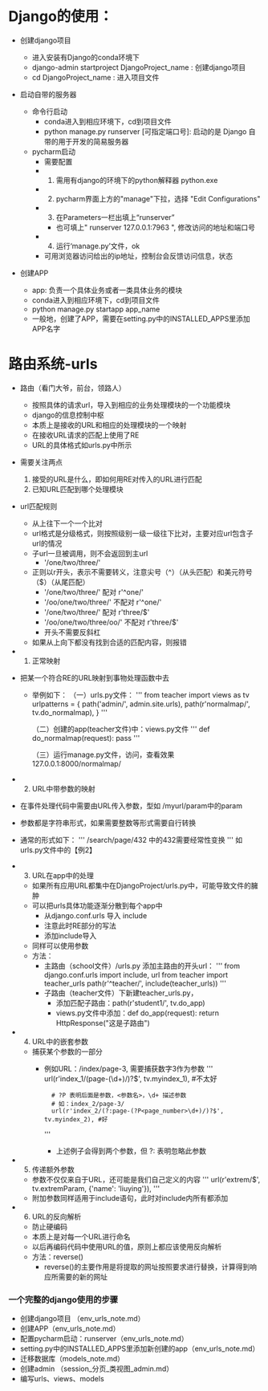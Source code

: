 # Django的使用：
- 创建django项目
    - 进入安装有Django的conda环境下
    - django-admin startproject DjangoProject_name : 创建django项目
    -  cd DjangoProject_name : 进入项目文件
    
- 启动自带的服务器
    -  命令行启动
        - conda进入到相应环境下，cd到项目文件
        - python manage.py runserver [可指定端口号]: 启动的是 Django 自带的用于开发的简易服务器
    - pycharm启动
        - 需要配置
        - 1. 需用有django的环境下的python解释器 python.exe
        - 2. pycharm界面上方的"manage"下拉，选择 "Edit Configurations"
        - 3. 在Parameters一栏出填上“runserver”
            - 也可填上" runserver 127.0.0.1:7963 ", 修改访问的地址和端口号
        - 4. 运行‘manage.py’文件，ok
        - 可用浏览器访问给出的ip地址，控制台会反馈访问信息，状态

- 创建APP
    - app: 负责一个具体业务或者一类具体业务的模块
    - conda进入到相应环境下，cd到项目文件
    - python manage.py startapp app_name
    - 一般地，创建了APP，需要在setting.py中的INSTALLED_APPS里添加APP名字
    
# 路由系统-urls
- 路由（看门大爷，前台，领路人）
    - 按照具体的请求url，导入到相应的业务处理模块的一个功能模块
    - django的信息控制中枢
    - 本质上是接收的URL和相应的处理模块的一个映射
    - 在接收URL请求的匹配上使用了RE
    - URL的具体格式如urls.py中所示
    
- 需要关注两点
    1. 接受的URL是什么，即如何用RE对传入的URL进行匹配
    2. 已知URL匹配到哪个处理模块

- url匹配规则
    - 从上往下一个一个比对
    - url格式是分级格式，则按照级别一级一级往下比对，主要对应url包含子url的情况
    - 子url一旦被调用，则不会返回到主url
        - '/one/two/three/'
    - 正则以r开头，表示不需要转义，注意尖号（^）（从头匹配）和美元符号（$）（从尾匹配）
        - '/one/two/three/' 配对 r'^one/'
        - '/oo/one/two/three/' 不配对 r'^one/'
        - '/one/two/three/' 配对 r'three/$'
        - '/oo/one/two/three/oo/' 不配对 r'three/$'
        - 开头不需要反斜杠
    - 如果从上向下都没有找到合适的匹配内容，则报错
    
- 1. 正常映射
- 把某一个符合RE的URL映射到事物处理函数中去
    - 举例如下：
        （一）urls.py文件：
        '''
        from teacher import views as tv
        urlpatterns = {
            path('admin/', admin.site.urls),
            path(r'normalmap/', tv.do_normalmap),
        }
        '''
        
        （二）创建的app(teacher文件)中：views.py文件
        '''
        def do_normalmap(request):
            pass
        '''
        
        （三）运行manage.py文件，访问，查看效果
        127.0.0.1:8000/normalmap/

- 2. URL中带参数的映射    
- 在事件处理代码中需要由URL传入参数，型如 /myurl/param中的param
- 参数都是字符串形式，如果需要整数等形式需要自行转换
- 通常的形式如下：
    '''
        /search/page/432 中的432需要经常性变换
    '''
    如urls.py文件中的【例2】

- 3. URL在app中的处理
    - 如果所有应用URL都集中在DjangoProject/urls.py中，可能导致文件的臃肿
    - 可以把urls具体功能逐渐分散到每个app中
        - 从django.conf.urls 导入 include
        - 注意此时RE部分的写法
        - 添加include导入
    - 同样可以使用参数
    - 方法：
        - 主路由（school文件）/urls.py 添加主路由的开头url：
            '''
                from django.conf.urls import  include, url
                from teacher import teacher_urls
                path(r'^teacher/', include(teacher_urls))
            '''
        - 子路由（teacher文件）下新建teacher_urls.py，
            - 添加匹配子路由：path(r'student1/', tv.do_app)
            - views.py文件中添加：def do_app(request): return HttpResponse("这是子路由")
            
- 4. URL中的嵌套参数
    - 捕获某个参数的一部分
        - 例如URL：/index/page-3, 需要捕获数字3作为参数
            '''
                url(r'index_1/(page-(\d+)/)?$', tv.myindex_1), #不太好
                
                # ?P 表明后面是参数，<参数名>，\d+ 描述参数
                # 如：index_2/page-3/
                url(r'index_2/(?:page-(?P<page_number>\d+)/)?$', tv.myindex_2), #好
            '''
            - 上述例子会得到两个参数，但 ?: 表明忽略此参数

- 5. 传递额外参数
    - 参数不仅仅来自于URL，还可能是我们自己定义的内容
        '''
        url(r'extrem/$', tv.extremParam, {'name': 'liuying'}),
        '''
    - 附加参数同样适用于include语句，此时对include内所有都添加
    
- 6. URL的反向解析
    - 防止硬编码
    - 本质上是对每一个URL进行命名
    - 以后再编码代码中使用URL的值，原则上都应该使用反向解析
    - 方法：reverse()
        - reverse()的主要作用是将提取的网址按照要求进行替换，计算得到响应所需要的新的网址



### 一个完整的django使用的步骤
- 创建django项目 （env_urls_note.md）
- 创建APP（env_urls_note.md）
- 配置pycharm启动：runserver（env_urls_note.md）
- setting.py中的INSTALLED_APPS里添加新创建的app（env_urls_note.md）
- 迁移数据库（models_note.md）
- 创建admin （session_分页_类视图_admin.md）
- 编写urls、views、models
        